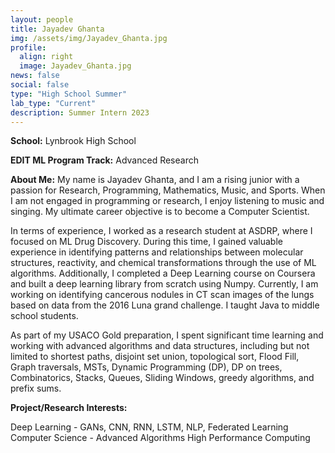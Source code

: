 ```yaml
---
layout: people
title: Jayadev Ghanta
img: /assets/img/Jayadev_Ghanta.jpg
profile:
  align: right
  image: Jayadev_Ghanta.jpg
news: false
social: false
type: "High School Summer"
lab_type: "Current"
description: Summer Intern 2023
---
```


**School:** Lynbrook High School

**EDIT ML Program Track:**
Advanced Research

**About Me:**
My name is Jayadev Ghanta, and I am a rising junior with a passion for Research, Programming, Mathematics, Music, and Sports. When I am not engaged in programming or research, I enjoy listening to music and singing. My ultimate career objective is to become a Computer Scientist.

In terms of experience, I worked as a research student at ASDRP, where I focused on ML Drug Discovery. During this time, I gained valuable experience in identifying patterns and relationships between molecular structures, reactivity, and chemical transformations through the use of ML algorithms. Additionally, I completed a Deep Learning course on Coursera and built a deep learning library from scratch using Numpy. Currently, I am working on identifying cancerous nodules in CT scan images of the lungs based on data from the 2016 Luna grand challenge. I taught Java to middle school students.

As part of my USACO Gold preparation, I spent significant time learning and working with advanced algorithms and data structures, including but not limited to shortest paths, disjoint set union, topological sort, Flood Fill, Graph traversals, MSTs, Dynamic Programming (DP), DP on trees, Combinatorics, Stacks, Queues, Sliding Windows, greedy algorithms, and prefix sums.


**Project/Research Interests:**

Deep Learning - GANs, CNN, RNN, LSTM, NLP, Federated Learning
Computer Science - Advanced Algorithms
High Performance Computing
    